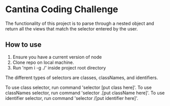 # Cantina Coding Challenge

The functionality of this project is to parse through a nested object and return all the views that match the selector entered by the user.

## How to use

1. Ensure you have a current version of node
2. Clone repo on local machine.
3. Run 'npm i -g ./' inside project root directory



The different types of selectors are classes, classNames, and identifiers.

To use class selector, run command 'selector [put class here]'.
To use classNames selector, run command 'selector .[put className here]'.
To use identifier selector, run command 'selector /[put identifier here]'.